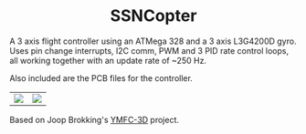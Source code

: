 <h1 align="center">SSNCopter</h1>

A 3 axis flight controller using an ATMega 328 and a 3 axis L3G4200D gyro. 
Uses pin change interrupts, I2C comm, PWM and 3 PID rate control loops, all working together with an update rate of ~250 Hz.

Also included are the PCB files for the controller.


<table>
  <tr>
    <td width = "50%"><img src='https://github.com/karnikram/ssn-copter/blob/master/flightcontroller.jpg'/></td>
    <td width = "50%"><img src='https://github.com/karnikram/ssn-copter/blob/master/pcb.png'/></td>
  </tr>

</table>

Based on Joop Brokking's [YMFC-3D](http://www.brokking.net/ymfc-3d_main.html) project.

